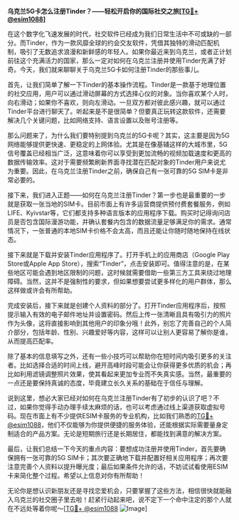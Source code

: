 **乌克兰5G卡怎么注册Tinder？——轻松开启你的国际社交之旅[[TG💪+ @esim1088](https://t.me/s/esim1088)]**

在这个数字化飞速发展的时代，社交软件已经成为我们日常生活中不可或缺的一部分。而Tinder，作为一款风靡全球的约会交友软件，凭借其独特的滑动匹配机制，吸引了无数追求浪漫和新鲜感的年轻人。如果你最近来到乌克兰，或者正计划前往这个充满活力的国家，那么一定对如何在乌克兰注册并使用Tinder充满了好奇。今天，我们就来聊聊关于乌克兰5G卡如何注册Tinder的那些事儿。

首先，让我们简单了解一下Tinder的基本操作流程。Tinder是一款基于地理位置的社交应用，用户可以通过滑动屏幕的方式选择心仪的对象。当你喜欢某个人时，向右滑动；如果你不喜欢，则向左滑动。一旦双方都对彼此感兴趣，就可以通过Tinder平台进行聊天了。听起来是不是很简单？但要真正玩转这款软件，还需要解决几个关键问题，比如网络支持、语言设置以及账号注册等。

那么问题来了，为什么我们要特别提到乌克兰的5G卡呢？其实，这主要是因为5G网络能够提供更快速、更稳定的上网体验。尤其是在像基辅这样的大城市里，5G信号覆盖已经相当广泛，这意味着你可以享受到更加流畅的视频加载速度和更高的数据传输效率。这对于需要频繁刷新界面寻找潜在匹配对象的Tinder用户来说尤为重要。因此，在乌克兰注册Tinder之前，确保自己有一张可靠的5G SIM卡是非常必要的。

接下来，我们进入正题——如何在乌克兰注册Tinder？第一步也是最重要的一步就是获取一张当地的SIM卡。目前市面上有许多运营商提供预付费套餐服务，例如LIFE、Kyivstar等，它们都支持多种语言版本的应用程序下载。购买时记得询问店员是否包含国际漫游功能，并确认套餐内包含的数据流量足够满足你的需求。通常情况下，一张普通的本地SIM卡价格不会太高，而且还能让你随时随地保持在线状态。

接下来就是下载并安装Tinder应用程序了。打开手机上的应用商店（Google Play Store或Apple App Store），搜索“Tinder”，点击安装即可。值得注意的是，在某些地区可能会遇到地区限制的问题，这时候就需要借助一些第三方工具来绕过地理障碍。当然，这并不是强制性的要求，但如果想要尝试更多样化的用户群体，那么这样做或许会有所帮助。

完成安装后，接下来就是创建个人资料的部分了。打开Tinder应用程序后，按照提示输入有效的电子邮件地址并设置密码。然后上传一张清晰且具有吸引力的照片作为头像，这将直接影响到其他用户的印象分哦！此外，别忘了完善自己的个人简介部分，包括年龄、性别、兴趣爱好等内容，这样可以让别人更容易了解你是谁，从而提高匹配率。

除了基本的信息填写之外，还有一些小技巧可以帮助你在短时间内吸引更多的关注者。比如选择合适的时间上线，避开高峰时段可能会让你获得更多优质的机会；再比如利用滤镜调整照片效果，使其看起来更加专业而不失真实感。当然，最重要的一点还是要保持真诚的态度，毕竟建立长久关系的基础在于信任与理解。

说到这里，想必大家已经对如何在乌克兰注册Tinder有了初步的认识了吧？不过，如果你觉得手动办理手续太麻烦的话，也可以考虑通过线上渠道获取虚拟号码。现在市面上有不少提供ESIM卡服务的专业机构，比如我们熟悉的[TG💪+ @esim1088](https://t.me/s/esim1088)，他们不仅能够为你提供便捷的服务体验，还能根据实际需要量身定制适合的产品方案。无论是短期旅行还是长期居住，都能找到满意的解决方案。

最后，让我们总结一下今天的重点内容：要想成功注册并使用Tinder，首先要确保拥有一张可靠的5G SIM卡；其次要正确地下载并配置好相关应用程序；再次要注意完善个人资料以提升曝光度；最后如果条件允许的话，不妨试试看使用ESIM卡来简化整个过程。希望以上信息对你有所帮助！

无论你是想认识新朋友还是寻找恋爱机会，只要掌握了这些方法，相信很快就能融入乌克兰的社交圈子里去啦！赶紧行动起来吧，说不定下一个命中注定的那个人就在不远处等着你呢～[[TG💪+ @esim1088](https://t.me/s/esim1088) ![Image](https://i.postimg.cc/4NQfJmqS/Snipaste-2025-05-13-00-14-12.png)]